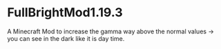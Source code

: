 # FullBrightMod1.19.3
A Minecraft Mod to increase the gamma way above the normal values -> you can see in the dark like it is day time.
